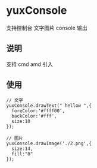 # yuxConsole
支持控制台 文字图片 console 输出

## 说明

支持 cmd amd 引入

## 使用

```
// 文字
yuxConsole.drawText(" hellow ",{
  foreColor:'#ffff00',
  backColor:'#fff',
  size:10
});

// 图片
yuxConsole.drawImage('./2.png',{
  size:14,
  fill:"0"
});
```
